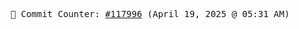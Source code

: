 <p align="center">
    <samp>
        📮 Commit Counter: <a href="https://github.com/Javascript-void0/Javascript-void0/commits/main">#117996</a> (April 19, 2025 @ 05:31 AM)
    </samp>
</p>